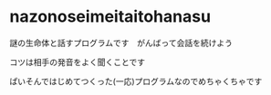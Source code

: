 # nazonoseimeitaitohanasu
謎の生命体と話すプログラムです　がんばって会話を続けよう

コツは相手の発音をよく聞くことです

ぱいそんではじめてつくった(一応)プログラムなのでめちゃくちゃです
